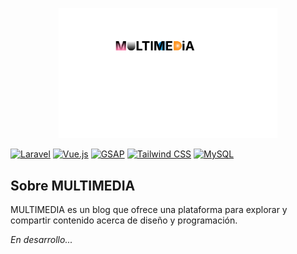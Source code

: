 <p align="center">
  <picture>
    <source srcset="./public/images/icon-text-white.svg" media="(prefers-color-scheme: dark)" />
    <source srcset="./public/images/icon-text.svg" media="(prefers-color-scheme: light)" />
    <img src="./public/images/icon-text.svg" width="350" alt="MULTIMEDIA" />
  </picture>

[![Laravel](https://img.shields.io/badge/Laravel-FF2D20?style=for-the-badge&logo=laravel&logoColor=white)](https://laravel.com)
[![Vue.js](https://img.shields.io/badge/Vue.js-4FC08D?style=for-the-badge&logo=vuedotjs&logoColor=white)](https://vuejs.org/)
[![GSAP](https://img.shields.io/badge/GSAP-88CE02?style=for-the-badge&logo=greensock&logoColor=white)](https://greensock.com/gsap/)
[![Tailwind CSS](https://img.shields.io/badge/Tailwind_CSS-06B6D4?style=for-the-badge&logo=tailwind-css&logoColor=white)](https://tailwindcss.com/)
[![MySQL](https://img.shields.io/badge/MySQL-4479A1?style=for-the-badge&logo=mysql&logoColor=white)](https://www.mysql.com/)

</p>

## Sobre MULTIMEDIA

MULTIMEDIA es un blog que ofrece una plataforma para explorar y compartir contenido acerca de diseño y programación.

<em>En desarrollo... </em>
